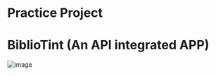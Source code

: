 # Practice Project
# BiblioTint (An API integrated APP) 
![image](https://github.com/user-attachments/assets/d6da1d05-e0ee-451e-a578-b37c801fc39d)

